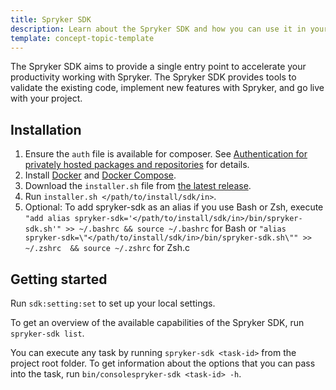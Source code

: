 ```yaml
---
title: Spryker SDK
description: Learn about the Spryker SDK and how you can use it in your project.
template: concept-topic-template
---
```

The Spryker SDK aims to provide a single entry point to accelerate your productivity working with Spryker. The Spryker SDK provides tools to validate the existing code, implement new features with Spryker, and go live with your project.

## Installation

1. Ensure the `auth` file is available for composer. See [Authentication for privately hosted packages and repositories](https://getcomposer.org/doc/articles/authentication-for-private-packages.md) for details.
2. Install [Docker](https://docs.docker.com/engine/install/) and [Docker Compose](https://docs.docker.com/compose/install/).
3. Download the `installer.sh` file from [the latest release](https://github.com/spryker-sdk/sdk/releases).
4. Run `installer.sh </path/to/install/sdk/in>`.
5. Optional: To add spryker-sdk as an alias if you use Bash or Zsh, execute `"add alias spryker-sdk='</path/to/install/sdk/in>/bin/spryker-sdk.sh'" >> ~/.bashrc && source ~/.bashrc` for Bash or `"alias spryker-sdk=\"</path/to/install/sdk/in>/bin/spryker-sdk.sh\"" >> ~/.zshrc  && source ~/.zshrc` for Zsh.c

## Getting started

Run `sdk:setting:set` to set up your local settings.

To get an overview of the available capabilities of the Spryker SDK, run `spryker-sdk list`.

You can execute any task by running `spryker-sdk <task-id>` from the project root folder. To get information about the options that you can pass into the task, run `bin/consolespryker-sdk <task-id> -h`.
